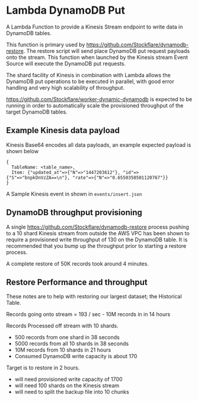 # Lambda DynamoDB Put

A Lambda Function to provide a Kinesis Stream endpoint to write data in DynamoDB tables.

This function is primary used by https://github.com/Stockflare/dynamodb-restore.  The restore script will send place DynamoDB put request payloads onto the stream.  This function when launched by the Kinesis stream Event Source will execute the DynamoDB put requests.

The shard facility of Kinesis in combination with Lambda allows the DynamoDB put operations to be executed in parallel, with good error handling and very high scalability of throughput.

https://github.com/Stockflare/worker-dynamic-dynamodb is expected to be running in order to automatically scale the provisioned throughput of the target DynamoDB tables.

## Example Kinesis data payload
Kinesis Base64 encodes all data payloads, an example expected payload is shown below
```
{
  TableName: <table_name>,
  Item: {"updated_at"=>{"N"=>"1447203612"}, "id"=>{"S"=>"bnpkOnVzZA==\n"}, "rate"=>{"N"=>"0.6550358501120767"}}
}
```

A Sample Kinesis event in shown in `events/insert.json`

## DynamoDB throughput provisioning
A single https://github.com/Stockflare/dynamodb-restore process pushing to a 10 shard Kinesis stream from outside the AWS VPC has been shown to require a provisioned write throughput of 130 on the DynamoDB table.  It is recommended that you bump up the throughput prior to starting a restore process.

A complete restore of 50K records took around 4 minutes.

## Restore Performance and throughput

These notes are to help with restoring our largest dataset; the Historical Table.

Records going onto stream  = 193 / sec - 10M records in in 14 hours

Records Processed off stream with 10 shards.

* 500 records from one shard in 38 seconds
* 5000 records from all 10 shards in 38 seconds
* 10M records from 10 shards in 21 hours
* Consumed DynamoDB write capacity is about 170

Target is to restore in 2 hours.
* will need provisioned write capacity of 1700
* will need 100 shards on the Kinesis stream
* will need to split the backup file into 10 chunks
